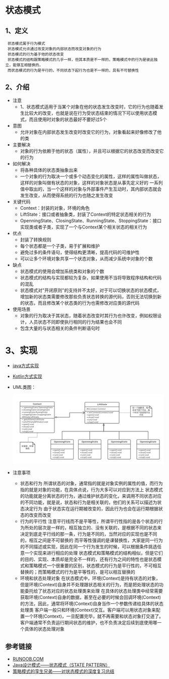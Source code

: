 # 状态模式


## 1、定义
     状态模式属于行为模式
     状态模式允许通过改变对象的内部状态而改变对象的行为
     状态模式的行为基于他的状态改变
     状态模式的结构跟策略模式的几乎一样，但其本质是不一样的，策略模式中的行为是彼此独立，能够互相替换的，
     而状态模式的行为是平行的，不同状态下起行为也是不一样的，具有不可替换性
     
## 2、介绍
* 注意
    * 1、状态模式适用于当某个对象在他的状态发生改变时，它的行为也随着发生比较大的改变，也就是说在行为受状态结束的情况下可以使用状态模式，而且使用时对象的状态最好不要好过5个
* 意图
    * 允许对象在内部状态发生改变时改变它的行为，对象看起来好像修改了他的类
* 主要解决
    * 对象的行为依赖于他的状态（属性），并且可以根据它的状态改变而改变它的行为
* 如何解决
    * 将各种具体的状态类抽象出来
    * 一个对象的行为取决一个或多个动态变化的属性，这样的属性叫做状态，这样的对象叫做有状态的对象，这样的对象状态是从事先定义好的
      一系列值中取出的，当一个这样的对象与外部事件产生互动时，其内部状态就会发生改变，从而使得系统的行为也随之发生改变
* 关键代码
    * Context：封装的对象，环境的角色
    * LiftState：接口或者抽象类，封装了Context的特定状态相关的行为
    * OpenningState、ClosingState、RunningState、StoppingState：接口实现类或者子类，实现了一个与Context某个相关状态的相关行为
* 优点
    * 封装了转换规则
    * 每个状态都是一个子类，易于扩展和维护
    * 避免过多的条件语句，使得结构更清晰，提高代码的可维护性
    * 可以让多个环境对象共享一个状态对象，从而减少系统中对象的个数
* 缺点
    * 状态模式的使用会增加系统类和对象的个数
    * 状态模式的结构与实现都较为复杂，如果使用不当将导致程序结构和代码的混乱
    * 状态模式对"开闭原则"的支持并不太好，对于可以切换状态的状态模式，增加新的状态类需要修改那些负责状态转换的源代码，否则无法切换到新的状态，而且修改某个状态类的行为也需修改对应类的源代码
* 使用场景
    * 对象的行为取决于其状态，随着状态改变时其行为也许改变，例如权限设计，人员状态不同即使执行相同的行为结果也会不同
    * 包含大量的与状态相关的条件判断语句时
# 3、实现
* [java方式实现](https://github.com/nmgchfzhzhg/DesignPatternsDemo/tree/master/app/src/main/java/com/designpatterns/demo/behavioral/state/java 'java')
* [Kotlin方式实现](https://github.com/nmgchfzhzhg/DesignPatternsDemo/tree/master/app/src/main/java/com/designpatterns/demo/behavioral/state/kotlin 'Kotlin')
* UML类图：

  ![状态模式](https://github.com/nmgchfzhzhg/DesignPatternsDemo/raw/master/app/src/main/java/com/designpatterns/demo/behavioral/state/imgs/状态模式.png) 
* 注意事项
    * 状态和行为
      所谓状态的对象，通常指的就是对象实例的属性的值，而行为指的就是对象的功能，在具体点说，行为大多可以对应到方法上
      状态模式的功能就是分离状态的行为，通过维护状态的变化，来调用不同状态对应的不同功能，就是说，状态和行为是相关联的，他们的关系可以描述为状态决定行为
      由于状态实在运行期被改变的，因此行为也会在运行期根据状态的改变而改变
    * 行为的平行性
      注意平行线而不是平等性，所谓平行性指的是各个状态的行为所处的层次是一样的，相互独立的、没有关联的，是根据不同的状态来决定到底走平行线的那一条，行为是不同的，当然对应的实现也是不同的，相互之间是不可替换的
      而平等性强调的是课替换性，大家是同一行为的不同描述或实现，因此在同一个行为发生的时候，可以根据条件挑选任意一个实现来进行相应的处理
      状态模式和策略模式的结构相似，但是它们的目的、实现、本质却是完全不一样的，还有行为之间的特性也是状态模式和策略模式一个很重要的区别，状态模式的行为是平行性的，不可相互替换的；而策略模式的行为是平等性的，是可以相互替换的
    * 环境和状态处理对象
      在状态模式中，环境(Context)是持有状态的对象，但是环境(Context)自身并不处理跟状态相关的行为，而是把处理状态的功能委托给了状态对应的状态处理类来处理
      在具体的状态处理类中经常需要获取环境(Context)自身的数据，甚至在必要的时候会回调环境(Context)的方法，因此，通常将环境(Context)自身当作一个参数传递给具体的状态处理类
      客户端一般只和环境(Context)交互。客户端可以用状态对象来配置一个环境(Context)，一旦配置完毕，就不再需要和状态对象打交道了。客户端通常不负责运行期间状态的维护，也不负责决定后续到底使用哪一个具体的状态处理对象
## 参考链接
* [RUNOOB.COM](http://www.runoob.com/design-pattern/state-pattern.html "RUNOOB.COM")
* [Java设计模式——状态模式（STATE PATTERN）](https://blog.csdn.net/u012401711/article/details/52675873 "状态模式")
* [策略模式的孪生兄弟——对状态模式的深度复习总结](https://www.cnblogs.com/kubixuesheng/p/5180509.html "策略模式的孪生兄弟——对状态模式的深度复习总结")
